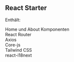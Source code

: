## React Starter

Enthält:

Home und About Komponenten  
React Router  
Axios  
Core-js  
Tailwind CSS  
react-i18next
